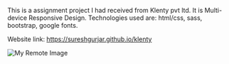 This is a assignment project I had received from Klenty pvt ltd.
 It is Multi-device Responsive Design. 
Technologies used are: html/css, sass, bootstrap, google fonts.

Website link: https://sureshgurjar.github.io/klenty

![My Remote Image](https://ibb.co/TqzHxMX)

